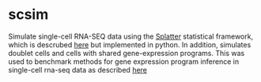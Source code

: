 # scsim
Simulate single-cell RNA-SEQ data using the [Splatter](https://github.com/Oshlack/splatter) statistical framework, which is descrubed [here](https://genomebiology.biomedcentral.com/articles/10.1186/s13059-017-1305-0) but implemented in python. In addition, simulates doublet cells and cells with shared gene-expression programs. This was used to benchmark methods for gene expression program inference in single-cell rna-seq data as described [here](https://www.biorxiv.org/content/early/2018/10/07/310599)
